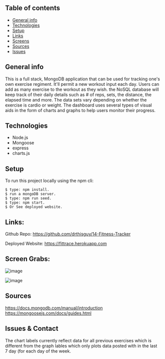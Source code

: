 ## Table of contents
* [General info](#general-info)
* [Technologies](#technologies)
* [Setup](#setup)
* [Links](#links)
* [Screens](#screen-grabs)
* [Sources](#sources)
* [Issues](#issues)

## General info
This is a full stack, MongoDB application that can be used for tracking one's own exercise regiment.  It'll permit a new workout input each day.  Users can add as many exercise to the workout as they wish.  the NoSQL database will keep track of their daily details such as # of reps, sets, the distance, the elapsed time and more. The data sets vary depending on whether the exercise is cardio or weight.  The dashboard uses several types of visual aids in the form of charts and graphs to help users 
monitor their progress.   

## Technologies
* Node.js
* Mongoose
* express
* charts.js


	
## Setup
To run this project locally using the npm cli:
```
$ type: npm install.
$ run a mongoDB server.
$ type: npm run seed.
$ type: npm start.
$ Or See deployed website.  
```



## Links:

Github Repo: https://github.com/drthisguy/14-Fitness-Tracker

Deployed Website: https://fittrace.herokuapp.com


## Screen Grabs:
![image](https://user-images.githubusercontent.com/48693333/77839847-91756880-714e-11ea-8a91-a550fc8771e3.png)


![image](https://user-images.githubusercontent.com/48693333/77839868-dac5b800-714e-11ea-83a3-9bcaed28832c.png)



## Sources
https://docs.mongodb.com/manual/introduction
https://mongoosejs.com/docs/guides.html

## Issues & Contact

The chart labels currently reflect data for all previous exercises which is different from the graph lables which only plots data posted with in the last 7 day (for each day of the week.
